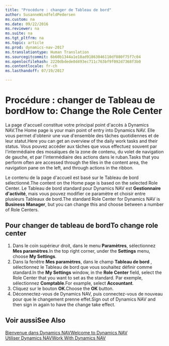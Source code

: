 ```yaml
---
title: "Procédure : changer de Tableau de bord"
author: SusanneWindfeldPedersen
ms.custom: na
ms.date: 09/22/2016
ms.reviewer: na
ms.suite: na
ms.tgt_pltfrm: na
ms.topic: article
ms.prod: dynamics-nav-2017
ms.translationtype: Human Translation
ms.sourcegitcommit: 6b60b1344a1e18ad91863046110df880f75f7c04
ms.openlocfilehash: 2220dbdede8d493ec711c763bf9f092d7368f3b0
ms.contentlocale: fr-ch
ms.lasthandoff: 07/19/2017

---
```


# <a name="how-to-change-the-role-center"></a><span data-ttu-id="e35d1-102">Procédure : changer de Tableau de bord</span><span class="sxs-lookup"><span data-stu-id="e35d1-102">How to: Change the Role Center</span></span>
<span data-ttu-id="e35d1-103">La page d'accueil constitue votre principal point d'accès à Dynamics NAV.</span><span class="sxs-lookup"><span data-stu-id="e35d1-103">The Home page is your main point of entry into Dynamics NAV.</span></span> <span data-ttu-id="e35d1-104">Elle vous permet d'obtenir une vue d'ensemble des tâches quotidiennes et de leur statut.</span><span class="sxs-lookup"><span data-stu-id="e35d1-104">Here you can get an overview of the daily work tasks and their status.</span></span> <span data-ttu-id="e35d1-105">Vous pouvez accéder aux tâches que vous effectuez souvent par l'intermédiaire des mosaïques de la zone de contenu, du volet de navigation de gauche, et par l'intermédiaire des actions dans le ruban.</span><span class="sxs-lookup"><span data-stu-id="e35d1-105">Tasks that you perform often are accessed through the tiles in the content area, the navigation pane on the left, and through actions in the ribbon.</span></span>

<span data-ttu-id="e35d1-106">Le contenu de la page d'accueil est basé sur le Tableau de bord sélectionné.</span><span class="sxs-lookup"><span data-stu-id="e35d1-106">The content on the Home page is based on the selected Role Center.</span></span> <span data-ttu-id="e35d1-107">Le Tableau de bord standard pour Dynamics NAV est **Gestionnaire d'activité**, mais vous pouvez modifier ce paramètre et choisir entre plusieurs Tableaux de bord.</span><span class="sxs-lookup"><span data-stu-id="e35d1-107">The standard Role Center for Dynamics NAV is **Business Manager**, but you can change this and choose between a number of Role Centers.</span></span>

## <a name="to-change-role-center"></a><span data-ttu-id="e35d1-108">Pour changer de tableau de bord</span><span class="sxs-lookup"><span data-stu-id="e35d1-108">To change role center</span></span>
1. <span data-ttu-id="e35d1-109">Dans le coin supérieur droit, dans le menu **Paramètres**, sélectionnez **Mes paramètres**.</span><span class="sxs-lookup"><span data-stu-id="e35d1-109">In the top right corner, under the **Settings** menu, choose **My Settings**.</span></span>
2. <span data-ttu-id="e35d1-110">Dans la fenêtre **Mes paramètres**, dans le champ **Tableau de bord** , sélectionnez le Tableau de bord que vous souhaitez définir comme standard.</span><span class="sxs-lookup"><span data-stu-id="e35d1-110">In the **My Settings** window, in the **Role Center** field, select the Role Center that you want to set as the standard.</span></span> <span data-ttu-id="e35d1-111">Par exemple, sélectionnez **Comptable**.</span><span class="sxs-lookup"><span data-stu-id="e35d1-111">For example, select **Accountant**.</span></span>
3. <span data-ttu-id="e35d1-112">Cliquez sur le bouton **OK**.</span><span class="sxs-lookup"><span data-stu-id="e35d1-112">Choose the **OK** button.</span></span>
4. <span data-ttu-id="e35d1-113">Déconnectez-vous de Dynamics NAV, puis connectez-vous de nouveau pour que le changement prenne effet.</span><span class="sxs-lookup"><span data-stu-id="e35d1-113">Sign out of Dynamics NAV and then sign in again to have the change take effect.</span></span>

## <a name="see-also"></a><span data-ttu-id="e35d1-114">Voir aussi</span><span class="sxs-lookup"><span data-stu-id="e35d1-114">See Also</span></span>
[<span data-ttu-id="e35d1-115">Bienvenue dans Dynamics NAV</span><span class="sxs-lookup"><span data-stu-id="e35d1-115">Welcome to Dynamics NAV</span></span>](across-get-started.md)  
[<span data-ttu-id="e35d1-116">Utiliser Dynamics NAV</span><span class="sxs-lookup"><span data-stu-id="e35d1-116">Work With Dynamics NAV</span></span>](ui-work-product.md)  

